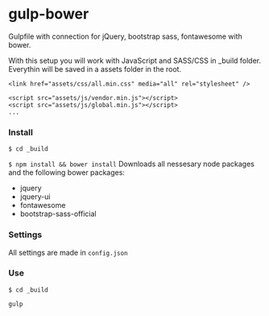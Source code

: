 # gulp-bower
Gulpfile with connection for jQuery, bootstrap sass, fontawesome with bower.

With this setup you will work with JavaScript and SASS/CSS in _build folder. 
Everythin will be saved in a assets folder in the root.

```<link href="assets/css/all.min.css" media="all" rel="stylesheet" />```

```
<script src="assets/js/vendor.min.js"></script>
<script src="assets/js/global.min.js"></script>
...
```

### Install
```$ cd _build```

```$ npm install && bower install```
Downloads all nessesary node packages and the following bower packages:
- jquery
- jquery-ui
- fontawesome
- bootstrap-sass-official

### Settings
All settings are made in ```config.json```

### Use
```$ cd _build```

```gulp```

